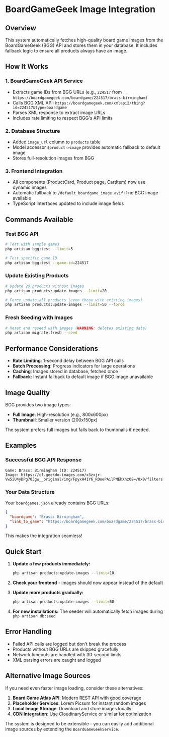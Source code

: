 # BoardGameGeek Image Integration

## Overview

This system automatically fetches high-quality board game images from the BoardGameGeek (BGG) API and stores them in your database. It includes fallback logic to ensure all products always have an image.

## How It Works

### 1. **BoardGameGeek API Service**
- Extracts game IDs from BGG URLs (e.g., `224517` from `https://boardgamegeek.com/boardgame/224517/brass-birmingham`)
- Calls BGG XML API: `https://boardgamegeek.com/xmlapi2/thing?id=224517&type=boardgame`
- Parses XML response to extract image URLs
- Includes rate limiting to respect BGG's API limits

### 2. **Database Structure**
- Added `image_url` column to `products` table
- Model accessor `$product->image` provides automatic fallback to default image
- Stores full-resolution images from BGG

### 3. **Frontend Integration**
- All components (ProductCard, Product page, CartItem) now use dynamic images
- Automatic fallback to `/default_boardgame_image.avif` if no BGG image available
- TypeScript interfaces updated to include image fields

## Commands Available

### Test BGG API
```bash
# Test with sample games
php artisan bgg:test --limit=5

# Test specific game ID
php artisan bgg:test --game-id=224517
```

### Update Existing Products
```bash
# Update 20 products without images
php artisan products:update-images --limit=20

# Force update all products (even those with existing images)
php artisan products:update-images --limit=50 --force
```

### Fresh Seeding with Images
```bash
# Reset and reseed with images (WARNING: deletes existing data)
php artisan migrate:fresh --seed
```

## Performance Considerations

- **Rate Limiting**: 1-second delay between BGG API calls
- **Batch Processing**: Progress indicators for large operations
- **Caching**: Images stored in database, fetched once
- **Fallback**: Instant fallback to default image if BGG image unavailable

## Image Quality

BGG provides two image types:
- **Full Image**: High-resolution (e.g., 800x600px)
- **Thumbnail**: Smaller version (200x150px)

The system prefers full images but falls back to thumbnails if needed.

## Examples

### Successful BGG API Response
```
Game: Brass: Birmingham (ID: 224517)
Image: https://cf.geekdo-images.com/x3zxjr-Vw5iU4yDPg70Jgw__original/img/FpyxH41Y6_ROoePAilPNEhXnzO8=/0x0/filters:format(jpeg)/pic3490053.jpg
```

### Your Data Structure
Your `boardgames.json` already contains BGG URLs:
```json
{
  "boardgame": "Brass: Birmingham",
  "link_to_game": "https://boardgamegeek.com/boardgame/224517/brass-birmingham"
}
```

This makes the integration seamless!

## Quick Start

1. **Update a few products immediately:**
   ```bash
   php artisan products:update-images --limit=10
   ```

2. **Check your frontend** - images should now appear instead of the default

3. **Update more products gradually:**
   ```bash
   php artisan products:update-images --limit=50
   ```

4. **For new installations:** The seeder will automatically fetch images during `php artisan db:seed`

## Error Handling

- Failed API calls are logged but don't break the process
- Products without BGG URLs are skipped gracefully  
- Network timeouts are handled with 30-second limits
- XML parsing errors are caught and logged

## Alternative Image Sources

If you need even faster image loading, consider these alternatives:

1. **Board Game Atlas API**: Modern REST API with good coverage
2. **Placeholder Services**: Lorem Picsum for instant random images
3. **Local Image Storage**: Download and store images locally
4. **CDN Integration**: Use CloudinaryService or similar for optimization

The system is designed to be extensible - you can easily add additional image sources by extending the `BoardGameGeekService`.
